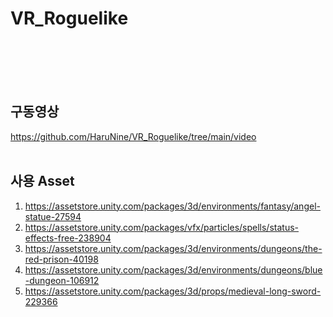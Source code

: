 # VR_Roguelike
</br></br></br></br>

## 구동영상
https://github.com/HaruNine/VR_Roguelike/tree/main/video
</br></br>
## 사용 Asset
1. https://assetstore.unity.com/packages/3d/environments/fantasy/angel-statue-27594
2. https://assetstore.unity.com/packages/vfx/particles/spells/status-effects-free-238904
3. https://assetstore.unity.com/packages/3d/environments/dungeons/the-red-prison-40198
4. https://assetstore.unity.com/packages/3d/environments/dungeons/blue-dungeon-106912
5. https://assetstore.unity.com/packages/3d/props/medieval-long-sword-229366

